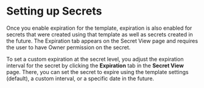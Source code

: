 [title]: # (Setting up Secrets)
[tags]: # (XXX)
[priority]: # (40)

# Setting up Secrets

Once you enable expiration for the template, expiration is also enabled for secrets that were created using that template as well as secrets created in the future. The Expiration tab appears on the Secret View page and requires the user to have Owner permission on the secret. 

To set a custom expiration at the secret level, you adjust the expiration interval for the secret by clicking the **Expiration** tab in the **Secret View** page. There, you can set the secret to expire using the template settings (default), a custom interval, or a specific date in the future.
